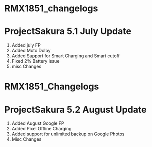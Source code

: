 # RMX1851_changelogs
# ProjectSakura 5.1 July Update 

1. Added july FP 
2. Added Moto Dolby 
3. Added Support for Smart Charging and Smart cutoff 
4. Fixed 2% Battery issue
5. misc Changes

# RMX1851_Changelogs
# ProjectSakura 5.2 August Update

1. Added August Google FP
2. Added Pixel Offline Charging
3. Added support for unlimited backup on Google Photos
4. Misc Changes
